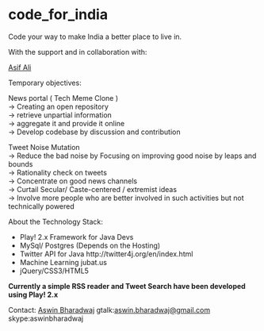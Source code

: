 code_for_india
==============

Code your way to make India a better place to live in.

With the support and in collaboration with:

<a href="http://www.facebook.com/azifali">Asif Ali</a>

Temporary objectives:

News portal ( Tech Meme Clone )<br/>
-> Creating an open repository<br/>
-> retrieve unpartial information<br/>
-> aggregate it and provide it online<br/>
-> Develop codebase by discussion and contribution<br/>

Tweet Noise Mutation<br/>
-> Reduce the bad noise by Focusing on improving good noise by leaps and bounds<br/>
-> Rationality check on tweets<br/>
-> Concentrate on good news channels<br/>
-> Curtail Secular/ Caste-centered / extremist ideas<br/>
-> Involve more people who are better involved in such activities but not technically powered<br/>



About the Technology Stack:

<ul>
<li> Play! 2.x Framework for Java Devs </li>
<li> MySql/ Postgres (Depends on the Hosting) </li>
<li> Twitter API for Java  http://twitter4j.org/en/index.html </li>
<li> Machine Learning jubat.us </li>
<li> jQuery/CSS3/HTML5 </li>
</ul>

<strong>Currently a simple RSS reader and Tweet Search have been developed using Play! 2.x</strong>

Contact:
<a href="http://www.facebook.com/aswinbharadwaj">Aswin Bharadwaj</a>
gtalk:aswin.bharadwaj@gmail.com
skype:aswinbharadwaj
